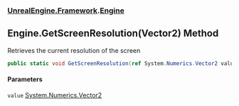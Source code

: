 ### [UnrealEngine.Framework](UnrealEngine_Framework.md 'UnrealEngine.Framework').[Engine](Engine.md 'UnrealEngine.Framework.Engine')
## Engine.GetScreenResolution(Vector2) Method
Retrieves the current resolution of the screen  
```csharp
public static void GetScreenResolution(ref System.Numerics.Vector2 value);
```
#### Parameters
<a name='UnrealEngine_Framework_Engine_GetScreenResolution(System_Numerics_Vector2)_value'></a>
`value` [System.Numerics.Vector2](https://docs.microsoft.com/en-us/dotnet/api/System.Numerics.Vector2 'System.Numerics.Vector2')  
  
